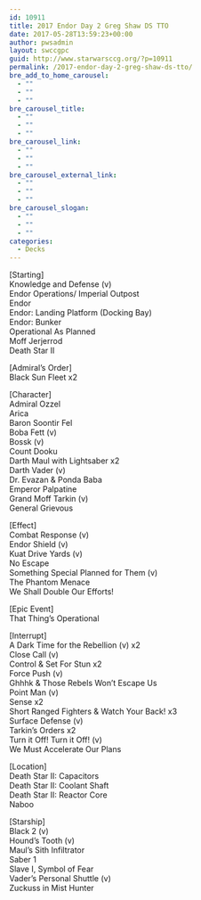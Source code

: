 ```yaml
---
id: 10911
title: 2017 Endor Day 2 Greg Shaw DS TTO
date: 2017-05-28T13:59:23+00:00
author: pwsadmin
layout: swccgpc
guid: http://www.starwarsccg.org/?p=10911
permalink: /2017-endor-day-2-greg-shaw-ds-tto/
bre_add_to_home_carousel:
  - ""
  - ""
  - ""
bre_carousel_title:
  - ""
  - ""
  - ""
bre_carousel_link:
  - ""
  - ""
  - ""
bre_carousel_external_link:
  - ""
  - ""
  - ""
bre_carousel_slogan:
  - ""
  - ""
  - ""
categories:
  - Decks
---
```

[Starting]  
Knowledge and Defense (v)  
Endor Operations/ Imperial Outpost  
Endor  
Endor: Landing Platform (Docking Bay)  
Endor: Bunker  
Operational As Planned  
Moff Jerjerrod  
Death Star II

[Admiral’s Order]  
Black Sun Fleet x2

[Character]  
Admiral Ozzel  
Arica  
Baron Soontir Fel  
Boba Fett (v)  
Bossk (v)  
Count Dooku  
Darth Maul with Lightsaber x2  
Darth Vader (v)  
Dr. Evazan & Ponda Baba  
Emperor Palpatine  
Grand Moff Tarkin (v)  
General Grievous

[Effect]  
Combat Response (v)  
Endor Shield (v)  
Kuat Drive Yards (v)  
No Escape  
Something Special Planned for Them (v)  
The Phantom Menace  
We Shall Double Our Efforts!

[Epic Event]  
That Thing’s Operational

[Interrupt]  
A Dark Time for the Rebellion (v) x2  
Close Call (v)  
Control & Set For Stun x2  
Force Push (v)  
Ghhhk & Those Rebels Won’t Escape Us  
Point Man (v)  
Sense x2  
Short Ranged Fighters & Watch Your Back! x3  
Surface Defense (v)  
Tarkin’s Orders x2  
Turn it Off! Turn it Off! (v)  
We Must Accelerate Our Plans

[Location]  
Death Star II: Capacitors  
Death Star II: Coolant Shaft  
Death Star II: Reactor Core  
Naboo

[Starship]  
Black 2 (v)  
Hound’s Tooth (v)  
Maul’s Sith Infiltrator  
Saber 1  
Slave I, Symbol of Fear  
Vader’s Personal Shuttle (v)  
Zuckuss in Mist Hunter
